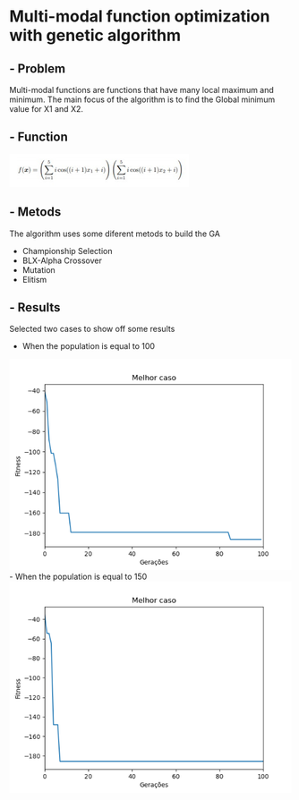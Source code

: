 # Multi-modal function optimization with genetic algorithm


## - Problem
Multi-modal functions are functions that have many local maximum and minimum. The main focus of the algorithm is to find the Global minimum value for X1 and X2.

## - Function
<img src="https://github.com/pedroNielson/GA/blob/master/Images/function.PNG">

## - Metods
The algorithm uses some diferent metods to build the GA
- Championship Selection
- BLX-Alpha Crossover
- Mutation
- Elitism

## - Results
Selected two cases to show off some results
- When the population is equal to 100
<img src="https://github.com/pedroNielson/GA/blob/master/Images/bestcase-100.png">
- When the population is equal to 150
<img src="https://github.com/pedroNielson/GA/blob/master/Images/bestcase-150.png">
